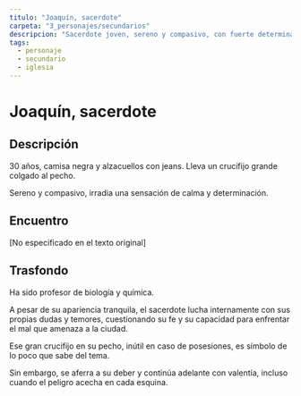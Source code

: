 ```yaml
---
titulo: "Joaquín, sacerdote"
carpeta: "3_personajes/secundarios"
descripcion: "Sacerdote joven, sereno y compasivo, con fuerte determinación y fe."
tags:
  - personaje
  - secundario
  - iglesia
---
```


# Joaquín, sacerdote

## Descripción

30 años, camisa negra y alzacuellos con jeans. Lleva un crucifijo grande colgado al pecho.

Sereno y compasivo, irradia una sensación de calma y determinación.

## Encuentro

[No especificado en el texto original]

## Trasfondo

Ha sido profesor de biología y química.

A pesar de su apariencia tranquila, el sacerdote lucha internamente con sus propias dudas y temores, cuestionando su fe y su capacidad para enfrentar el mal que amenaza a la ciudad.

Ese gran crucifijo en su pecho, inútil en caso de posesiones, es símbolo de lo poco que sabe del tema.

Sin embargo, se aferra a su deber y continúa adelante con valentía, incluso cuando el peligro acecha en cada esquina. 